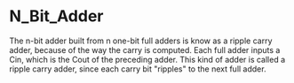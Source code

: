 # N_Bit_Adder
The n-bit adder built from n one-bit full adders is know as a ripple carry adder, because of the way the carry is computed. Each full adder inputs a Cin, which is the Cout of the preceding adder. This kind of adder is called a ripple carry adder, since each carry bit "ripples" to the next full adder.
